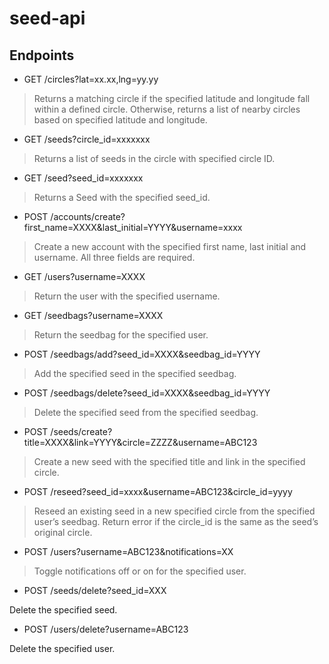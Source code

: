 # seed-api
## Endpoints

* GET /circles?lat=xx.xx,lng=yy.yy

> Returns a matching circle if the specified latitude and longitude fall within a defined circle. Otherwise, returns a list of nearby circles based on specified latitude and longitude.

* GET /seeds?circle_id=xxxxxxx

> Returns a list of seeds in the circle with specified circle ID.

* GET /seed?seed_id=xxxxxxx    

> Returns a Seed with the specified seed_id.

* POST /accounts/create?first_name=XXXX&last_initial=YYYY&username=xxxx

> Create a new account with the specified first name, last initial and username. All three fields are required.

* GET /users?username=XXXX

> Return the user with the specified username.

* GET /seedbags?username=XXXX

> Return the seedbag for the specified user.

* POST /seedbags/add?seed_id=XXXX&seedbag_id=YYYY

> Add the specified seed in the specified seedbag.

* POST /seedbags/delete?seed_id=XXXX&seedbag_id=YYYY

> Delete the specified seed from the specified seedbag.

* POST /seeds/create?title=XXXX&link=YYYY&circle=ZZZZ&username=ABC123

> Create a new seed with the specified title and link in the specified circle.

* POST /reseed?seed_id=xxxx&username=ABC123&circle_id=yyyy

> Reseed an existing seed in a new specified circle from the specified user’s seedbag. Return error if the circle_id is the same as the seed’s original circle.

* POST /users?username=ABC123&notifications=XX

> Toggle notifications off or on for the specified user.

* POST /seeds/delete?seed_id=XXX

Delete the specified seed.

* POST /users/delete?username=ABC123

Delete the specified user.
